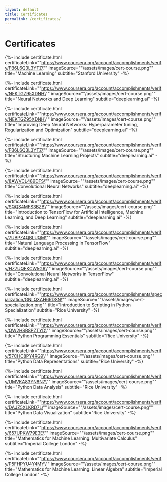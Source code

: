 ```yaml
---
layout: default
title: Certificates
permalink: /certificates/
---
```


# Certificates

<!-- Machine Learning by Stanford University on Coursera -->
{%- include certificate.html certificateLink="\"https://www.coursera.org/account/accomplishments/verify/FB6L6Q3L3YTZ\"" 
                             imageSource="\"/assets/images/cert-course.png\"" 
                             title="Machine Learning" 
                             subtitle="Stanford University" -%}

<!-- Neural Networks and Deep Learning by deeplearning.ai on Coursera -->
{%- include certificate.html certificateLink="\"https://www.coursera.org/account/accomplishments/verify/NEKTGZ95XDNH\"" 
                             imageSource="\"/assets/images/cert-course.png\"" 
                             title="Neural Networks and Deep Learning" 
                             subtitle="deeplearning.ai" -%}

<!-- Improving Deep Neural Networks: Hyperparameter tuning, Regularization and Optimization
 by deeplearning.ai on Coursera -->
{%- include certificate.html certificateLink="\"https://www.coursera.org/account/accomplishments/verify/NEKTGZ95XDNH\"" 
                             imageSource="\"/assets/images/cert-course.png\"" 
                             title="Improving Deep Neural Networks: Hyperparameter tuning, Regularization and Optimization" 
                             subtitle="deeplearning.ai" -%}

<!-- Structuring Machine Learning Projects by deeplearning.ai on Coursera -->
{%- include certificate.html certificateLink="\"https://www.coursera.org/account/accomplishments/verify/FB6L6Q3L3YTZ\"" 
                             imageSource="\"/assets/images/cert-course.png\"" 
                             title="Structuring Machine Learning Projects" 
                             subtitle="deeplearning.ai" -%}

<!-- Convolutional Neural Networks by deeplearning.ai on Coursera -->
{%- include certificate.html certificateLink="\"https://www.coursera.org/account/accomplishments/verify/8AWVCL489DFS\"" 
                             imageSource="\"/assets/images/cert-course.png\"" 
                             title="Convolutional Neural Networks" 
                             subtitle="deeplearning.ai" -%}

<!-- Introduction to TensorFlow for Artificial Intelligence, Machine Learning, and Deep Learning by deeplearning.ai on Coursera -->
{%- include certificate.html certificateLink="\"https://www.coursera.org/account/accomplishments/verify/SQQS4MFS3BZB\"" 
                             imageSource="\"/assets/images/cert-course.png\"" 
                             title="Introduction to TensorFlow for Artificial Intelligence, Machine Learning, and Deep Learning" 
                             subtitle="deeplearning.ai" -%}

<!-- Natural Language Processing in TensorFlow by deeplearning.ai on Coursera -->
{%- include certificate.html certificateLink="\"https://www.coursera.org/account/accomplishments/verify/7UBPZ4QBLUQM\"" 
                             imageSource="\"/assets/images/cert-course.png\"" 
                             title="Natural Language Processing in TensorFlow" 
                             subtitle="deeplearning.ai" -%}

<!-- Convolutional Neural Networks in TensorFlow by deeplearning.ai on Coursera -->
{%- include certificate.html certificateLink="\"https://www.coursera.org/account/accomplishments/verify/HZ7UQEKCW5G6\"" 
                             imageSource="\"/assets/images/cert-course.png\"" 
                             title="Convolutional Neural Networks in TensorFlow" 
                             subtitle="deeplearning.ai" -%}

<!-- Introduction to Scripting in Python Specialization by Rice University on Coursera -->
{%- include certificate.html certificateLink="\"https://www.coursera.org/account/accomplishments/specialization/GNLQXAH6RDSN\"" 
                             imageSource="\"/assets/images/cert-specialization.png\"" 
                             title="Introduction to Scripting in Python Specialization" 
                             subtitle="Rice University" -%}

<!-- Python Programming Essentials by Rice University on Coursera -->
{%- include certificate.html certificateLink="\"https://www.coursera.org/account/accomplishments/verify/QW2HSB8PZTYD\"" 
                             imageSource="\"/assets/images/cert-course.png\"" 
                             title="Python Programming Essentials" 
                             subtitle="Rice University" -%}

<!-- Python Data Representations by Rice University on Coursera -->
{%- include certificate.html certificateLink="\"https://www.coursera.org/account/accomplishments/verify/57CHC8PY4RG9\"" 
                             imageSource="\"/assets/images/cert-course.png\"" 
                             title="Python Data Representations" 
                             subtitle="Rice University" -%}

<!-- Python Data Analysis by Rice University on Coursera -->
{%- include certificate.html certificateLink="\"https://www.coursera.org/account/accomplishments/verify/UMVKA83YN8N7\"" 
                             imageSource="\"/assets/images/cert-course.png\"" 
                             title="Python Data Analysis" 
                             subtitle="Rice University" -%}

<!-- Python Data Visualization by Rice University on Coursera -->
{%- include certificate.html certificateLink="\"https://www.coursera.org/account/accomplishments/verify/DAJZ5XLKRD7L\"" 
                             imageSource="\"/assets/images/cert-course.png\"" 
                             title="Python Data Visualization" 
                             subtitle="Rice University" -%}

<!--     Mathematics for Machine Learning: Multivariate Calculus by Rice University on Coursera -->
{%- include certificate.html certificateLink="\"https://www.coursera.org/account/accomplishments/verify/657UPKW79E3E\"" 
                             imageSource="\"/assets/images/cert-course.png\"" 
                             title="Mathematics for Machine Learning: Multivariate Calculus" 
                             subtitle="Imperial College London" -%}

<!-- Python Data Visualization by Rice University on Coursera -->
{%- include certificate.html certificateLink="\"https://www.coursera.org/account/accomplishments/verify/P5FHPYU4Y4MY\"" 
                             imageSource="\"/assets/images/cert-course.png\"" 
                             title="Mathematics for Machine Learning: Linear Algebra" 
                             subtitle="Imperial College London" -%}